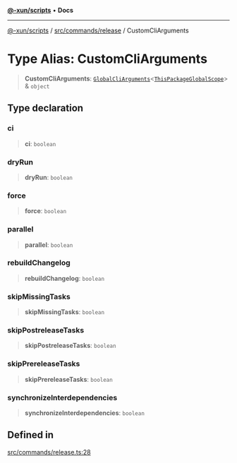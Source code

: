 [**@-xun/scripts**](../../../../README.md) • **Docs**

***

[@-xun/scripts](../../../../README.md) / [src/commands/release](../README.md) / CustomCliArguments

# Type Alias: CustomCliArguments

> **CustomCliArguments**: [`GlobalCliArguments`](../../../configure/type-aliases/GlobalCliArguments.md)\<[`ThisPackageGlobalScope`](../../../configure/enumerations/ThisPackageGlobalScope.md)\> & `object`

## Type declaration

### ci

> **ci**: `boolean`

### dryRun

> **dryRun**: `boolean`

### force

> **force**: `boolean`

### parallel

> **parallel**: `boolean`

### rebuildChangelog

> **rebuildChangelog**: `boolean`

### skipMissingTasks

> **skipMissingTasks**: `boolean`

### skipPostreleaseTasks

> **skipPostreleaseTasks**: `boolean`

### skipPrereleaseTasks

> **skipPrereleaseTasks**: `boolean`

### synchronizeInterdependencies

> **synchronizeInterdependencies**: `boolean`

## Defined in

[src/commands/release.ts:28](https://github.com/Xunnamius/xscripts/blob/5eb9deff748ee6e4af3c57a16f6370d16bb97bfb/src/commands/release.ts#L28)
